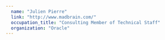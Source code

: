 ```yaml
---
  name: "Julien Pierre"
  link: "http://www.madbrain.com/"
  occupation_title: "Consulting Member of Technical Staff"
  organization: "Oracle"
---
```


